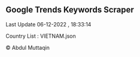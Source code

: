 

## Google Trends Keywords Scraper 
 
Last Update 06-12-2022 , 18:33:14

Country List :
VIETNAM.json



© Abdul Muttaqin 
